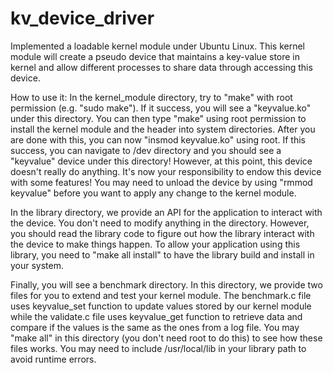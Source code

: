 # kv_device_driver

 Implemented a loadable kernel module under Ubuntu Linux. 
 This kernel module will create a pseudo device that maintains a key-value store in kernel and allow different processes to share data through accessing this device. 

How to use it:
In the kernel_module directory, try to "make" with root permission (e.g. "sudo make"). If it success, you will see a "keyvalue.ko" under this directory. You can then type "make" using root permission to install the kernel module and the header into system directories. After you are done with this, you can now "insmod keyvalue.ko" using root. If this success, you can navigate to /dev directory and you should see a "keyvalue" device under this directory! However, at this point, this device doesn't really do anything. It's now your responsibility to endow this device with some features! You may need to unload the device by using "rmmod keyvalue" before you want to apply any change to the kernel module.

In the library directory, we provide an API for the application to interact with the device. You don't need to modify anything in the directory. However, you should read the library code to figure out how the library interact with the device to make things happen. To allow your application using this library, you need to "make all install" to have the library build and install in your system.

Finally, you will see a benchmark directory. In this directory, we provide two files for you to extend and test your kernel module. The benchmark.c file uses keyvalue_set function to update values stored by our kernel module while the validate.c file uses keyvalue_get function to retrieve data and compare if the values is the same as the ones from a log file. You may "make all" in this directory (you don't need root to do this) to see how these files works. You may need to include /usr/local/lib in your library path to avoid runtime errors.

